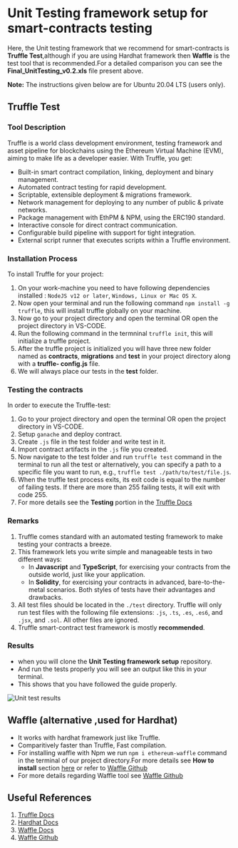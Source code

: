 # Unit Testing framework setup for smart-contracts testing

Here, the Unit testing framework that we recommend for smart-contracts is **Truffle Test**,although if you are using Hardhat framework then **Waffle** is the test tool that is recommended.For a detailed comparison you can see the **Final_UnitTesting_v0.2.xls** file present above.

**Note:** The instructions given below are for Ubuntu 20.04 LTS (users only).

## Truffle Test

### Tool Description

Truffle is a world class development environment, testing framework and asset pipeline for blockchains using the Ethereum Virtual Machine (EVM), aiming to make life as a developer easier. With Truffle, you get:

- Built-in smart contract compilation, linking, deployment and binary management.
- Automated contract testing for rapid development.
- Scriptable, extensible deployment & migrations framework.
- Network management for deploying to any number of public & private networks.
- Package management with EthPM & NPM, using the ERC190 standard.
- Interactive console for direct contract communication.
- Configurable build pipeline with support for tight integration.
- External script runner that executes scripts within a Truffle environment.

### Installation Process

To install Truffle for your project:

1. On your work-machine you need to have following dependencies installed : `NodeJS v12 or later`, 
`Windows, Linux or Mac OS X`.
2. Now open your terminal and run the following command `npm install -g truffle`, this will install truffle globally on your machine.
3. Now go to your project directory and open the terminal OR open the project directory in VS-CODE.
4. Run the following command in the termninal `truffle init`, this will initialize a truffle project.
5. After the truffle project is initialized you will have three new folder named as **contracts**, **migrations** and **test** in your project directory along with a **truffle- config.js** file.
6. We will always place our tests in the **test** folder. 

### Testing the contracts

In order to execute the Truffle-test:

1. Go to your project directory and open the terminal OR open the project directory in VS-CODE.
2. Setup `ganache` and deploy contract.
3. Create `.js` file in the test folder and write test in it.
4. Import contract artifacts in the `.js` file you created.
5. Now navigate to the test folder and run `truffle test` command in the terminal to run all the test or alternatively, you can specify a path to a specific file you want to run, e.g., `truffle test ./path/to/test/file.js`.
6. When the truffle test process exits, its exit code is equal to the number of failing tests. If there are more than 255 failing tests, it will exit with code 255.
7. For more details see the **Testing** portion in the [Truffle Docs](https://trufflesuite.com/docs/truffle/testing/testing-your-contracts.html)

### Remarks

1. Truffle comes standard with an automated testing framework to make testing your contracts a breeze.
2. This framework lets you write simple and manageable tests in two different ways:
   - In **Javascript** and **TypeScript**, for exercising your contracts from the outside world, just like your application.
   - In **Solidity**, for exercising your contracts in advanced, bare-to-the-metal scenarios.
    Both styles of tests have their advantages and drawbacks.
3. All test files should be located in the `./test` directory. Truffle will only run test files with the following file extensions: `.js`, `.ts`, `.es`, `.es6`, and `.jsx`, and `.sol`. All other files are ignored. 
4. Truffle smart-contract test framework is mostly **recommended**.


### Results
- when you will clone the **Unit Testing framework setup** repository. 
- And run the tests properly you will see an output like this in your terminal.
- This shows that you have followed the guide properly. 

![Unit test results](https://user-images.githubusercontent.com/52605353/158319190-dd39fa7b-2930-4fa7-9556-096796e3a580.png)




## Waffle (alternative ,used for Hardhat)
- It works with hardhat framework just like Truffle.
- Comparitively faster than Truffle, Fast compilation.
- For installing waffle with Npm we run `npm i ethereum-waffle` command in the terminal of our project directory.For more details see **How to install** section [here](https://getwaffle.io/) or refer to [Waffle Github](https://github.com/TrueFiEng/Waffle)
- For more details regarding Waffle tool see [Waffle Github](https://github.com/TrueFiEng/Waffle)

## Useful References 
1. [Truffle Docs](https://trufflesuite.com/docs/truffle/testing/testing-your-contracts.html)
2. [Hardhat Docs](https://hardhat.org/tutorial/testing-contracts.html)
3. [Waffle Docs](https://ethereum-waffle.readthedocs.io/en/latest/)
4. [Waffle Github](https://github.com/TrueFiEng/Waffle)

